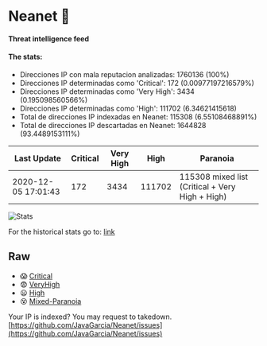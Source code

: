 # Neanet :hocho:
#### Threat intelligence feed
#### The stats:

- Direcciones IP con mala reputacion analizadas: 1760136 (100%)
- Direcciones IP determinadas como 'Critical':  172 (0.00977197216579%)
- Direcciones IP determinadas como 'Very High':  3434 (0.195098560566%)
- Direcciones IP determinadas como 'High':  111702 (6.34621415618)
- Total de direcciones IP indexadas en Neanet:  115308 (6.55108468891%)
- Total de direcciones IP descartadas en Neanet:  1644828 (93.4489153111%)

| Last Update | Critical | Very High | High | Paranoia |
| --- | --- | --- | --- | --- |
| 2020-12-05 17:01:43 | 172 | 3434 | 111702 | 115308 mixed list (Critical + Very High + High)|

![Stats](https://docs.google.com/spreadsheets/d/e/2PACX-1vSnaNMIXVabIpDJjufMlzH7poXnshF3mgd8Is1g9ytUEzVsP5my4Trn8f-xkoLLQ38xpL3HtmUexLo6/pubchart?oid=501124687&format=image)

For the historical stats go to: [link](/stats.csv)
## Raw
- :scream: [Critical](https://raw.githubusercontent.com/JavaGarcia/Neanet/master/blacklists/neanet_critical.txt)
- :fearful: [VeryHigh](https://raw.githubusercontent.com/JavaGarcia/Neanet/master/blacklists/neanet_veryHigh.txtt)
- :frowning: [High](https://raw.githubusercontent.com/JavaGarcia/Neanet/master/blacklists/neanet_high.txt)
- :dizzy_face: [Mixed-Paranoia](https://raw.githubusercontent.com/JavaGarcia/Neanet/master/blacklists/neanet_all.txt)


Your IP is indexed? You may request to takedown. [https://github.com/JavaGarcia/Neanet/issues](https://github.com/JavaGarcia/Neanet/issues)

















































































































































































































































































































































































































































































































































































































































































































































































































































































































































































































































































































































































































































































































































































































































































































































































































































































































































































































































































































































































































































































































































































































































































































































































































































































































































































































































































